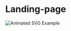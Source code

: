 # Landing-page


<img src="https://media1.tenor.com/m/IErQHBRt6GIAAAAd/leonardo-dicaprio.gif" alt="Animated SVG Example">
